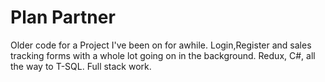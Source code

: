# Plan Partner

Older code for a Project I've been on for awhile.  Login,Register and sales tracking forms with a whole lot going on in the background.  Redux, C#, all the way to T-SQL. Full stack work.
